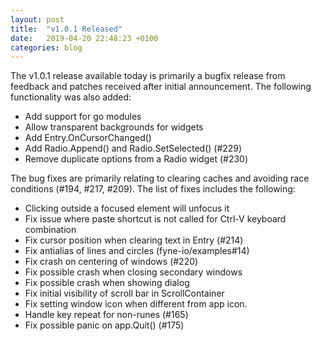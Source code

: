 ```yaml
---
layout: post
title:  "v1.0.1 Released"
date:   2019-04-20 22:48:23 +0100
categories: blog
---
```


The v1.0.1 release available today is primarily a bugfix release from feedback and patches received after initial announcement. The following functionality was also added:

* Add support for go modules
* Allow transparent backgrounds for widgets
* Add Entry.OnCursorChanged()
* Add Radio.Append() and Radio.SetSelected() (#229)
* Remove duplicate options from a Radio widget (#230)

The bug fixes are primarily relating to clearing caches and avoiding race conditions (#194, #217, #209).
The list of fixes includes the following:

* Clicking outside a focused element will unfocus it
* Fix issue where paste shortcut is not called for Ctrl-V keyboard combination
* Fix cursor position when clearing text in Entry (#214)
* Fix antialias of lines and circles (fyne-io/examples#14)
* Fix crash on centering of windows (#220)
* Fix possible crash when closing secondary windows
* Fix possible crash when showing dialog
* Fix initial visibility of scroll bar in ScrollContainer
* Fix setting window icon when different from app icon.
* Handle key repeat for non-runes (#165)
* Fix possible panic on app.Quit() (#175)

